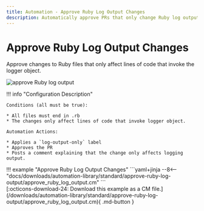 ```yaml
---
title: Automation - Approve Ruby Log Output Changes
description: Automatically approve PRs that only change Ruby log output.
---
```

# Approve Ruby Log Output Changes

<!-- --8<-- [start:example]-->

Approve changes to Ruby files that only affect lines of code that invoke the logger object.

![approve Ruby log output](/automations/standard/approve-ruby-log-output/approve-ruby-log-output.png)


!!! info "Configuration Description"


    Conditions (all must be true):
    
    * All files must end in .rb
    * The changes only affect lines of code that invoke logger object.
    
    Automation Actions:
    
    * Applies a `log-output-only` label
    * Approves the PR
    * Posts a comment explaining that the change only affects logging output.

<div class="automationExample" markdown="1">
!!! example "Approve Ruby Log Output Changes"
    ```yaml+jinja
    --8<-- "docs/downloads/automation-library/standard/approve-ruby-log-output/approve_ruby_log_output.cm"
    ```
    <div class="result" markdown>
      <span>
      [:octicons-download-24: Download this example as a CM file.](/downloads/automation-library/standard/approve-ruby-log-output/approve_ruby_log_output.cm){ .md-button }
      </span>
    </div>
<!-- --8<-- [end:example]-->